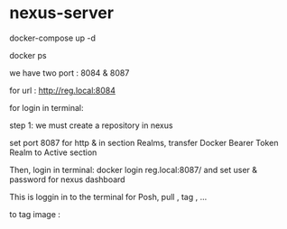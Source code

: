 # nexus-server

docker-compose up -d

docker ps

we have two port : 8084 & 8087

for url : http://reg.local:8084

for login in terminal: 

step 1: we must create a repository in nexus 

set port 8087 for http & in section Realms, transfer Docker Bearer Token Realm to Active section

Then, login in terminal: docker login reg.local:8087/ and set user & password for nexus dashboard

This is loggin in to the terminal for Posh, pull , tag , ...

to tag image : 
